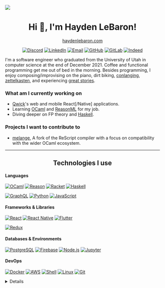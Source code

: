 <a href="https://www.urbandictionary.com/define.php?term=FML" target="_blank"><img src="https://img.shields.io/badge/my%20life-tests%20failed%3A%20314%2C%20passed%3A%2015926%2C%20ignored%3A53-red" /></a>
<h1 align="center">Hi 👋, I'm Hayden LeBaron!</h1>
<p  align="center"><a href="http://haydenlebaron.com">haydenlebaron.com</a></p>
<p align="center">
  <a href="http://discordapp/users/437821301432778752" target="_blank"><img src="https://img.shields.io/badge/Discord-7289DA?style=for-the-badge&logo=discord&logoColor=white" alt="Discord" /></a>
  <a href="https://www.linkedin.com/in/hayden-lebaron-740074163/" target="_blank"><img src="https://img.shields.io/badge/linkedin-%230077B5.svg?style=for-the-badge&logo=linkedin&logoColor=white" alt="LinkedIn" /></a>
  <a href="mailto:me@haydenlebaron.com" target="_blank"><img src="https://img.shields.io/badge/me@haydenlebaron.com-D14836?style=for-the-badge&logo=email&logoColor=white" alt="Email" /></a>
  <a href="https://github.com/HaydenLeBaron" target="_blank"><img src="https://img.shields.io/badge/github-%23121011.svg?style=for-the-badge&logo=github&logoColor=white" alt="GitHub" /></a>
  <a href="https://gitlab.com/HaydenLeBaron" target="_blank"><img src="https://img.shields.io/badge/gitlab-%23181717.svg?style=for-the-badge&logo=gitlab&logoColor=white" alt="GitLab" /></a>
  <a href="https://my.indeed.com/resume?hl=en&co=US&from=gnav-homepage" target="_blank"><img src="https://img.shields.io/badge/indeed-003A9B?style=for-the-badge&logo=indeed&logoColor=white" alt="Indeed" /></a>
  <!--Profiles I have but currently am not emphasizing
  <a href="https://leetcode.com/HaydenTheBaron/" target="_blank"><img src="https://img.shields.io/badge/LeetCode-000000?style=for-the-badge&logo=LeetCode&logoColor=#d16c06" alt="LeetCode" /></a>
  <a href="https://www.quora.com/profile/Hayden-LeBaron-3" target="_blank"><img src="https://img.shields.io/badge/Quora-%23B92B27.svg?style=for-the-badge&logo=Quora&logoColor=white" alt="Quora" /></a>
  <a href="https://stackoverflow.com/users/12750627/hayden-lebaron?tab=profile" target="_blank"><img src="https://img.shields.io/badge/-Stackoverflow-FE7A16?style=for-the-badge&logo=stack-overflow&logoColor=white" alt="stackoverflow" /></a>
  -->
</p>

<p>
I'm a software engineer who graduated from the University of Utah in computer science at the end of December 2021. Coffee and functional programming get me out of bed in the morning. Besides programming, I enjoy composing/improvising on the piano, dirt biking, <a href="https://www.reddit.com/r/conlangs/">conlanging</a>, <a href="https://en.wikipedia.org/wiki/Zettelkasten">zettelkasten</a>, and experiencing <a href="https://en.wikipedia.org/wiki/Attack_on_Titan">great stories</a>.
</p>

<h3>What am I currently working on</h3>

<ul>
  <li><a href="https://qwick.com">Qwick</a>'s web and mobile React[/Native] applications.</li>
  <li>Learning  
  <a href="https://ocaml.org">OCaml<a> and <a href="https://reasonml.github.io">ReasonML<a> for my job.</li>
  <li>Diving deeper on FP theory and <a href="https://haskell.org">Haskell</a>.</li>
</ul>

<h3>Projects I want to contribute to</h3>

<ul>
  <li><a href="https://github.com/melange-re/melange">melange</a>, A fork of the ReScript compiler with a focus on compatibility with the wider OCaml ecosystem.</li>
</ul>

<hr />

<h2 align="center">Technologies I use</h2>

<h4>Languages</h4>
<p>
  <a href="https://ocaml.org" target="_blank"><img src="https://img.shields.io/badge/Ocaml-E69147?style=for-the-badge&logo=ocaml&logoColor=white" alt="OCaml" /><a>
  <a href="https://reasonml.github.io" target="_blank"><img src="https://img.shields.io/badge/Reason-CC5742?style=for-the-badge&logo=reason&logoColor=white" alt="Reason" /><a>
  <a href="https://racket-lang.org" target="_blank"><img src="https://img.shields.io/badge/Racket-922A27?style=for-the-badge&logo=racket&logoColor=white" alt="Racket" /><a>
  <a href="https://www.haskell.org" target="_blank"><img src="https://img.shields.io/badge/Haskell-5e5086?style=for-the-badge&logo=haskell&logoColor=white" alt="Haskell"/><a>
</p>
<p>
  <a href="https://graphql.org" target="_blank"><img src="https://img.shields.io/badge/-GraphQL-E10098?style=for-the-badge&logo=graphql&logoColor=white" alt="GraphQL" /><a>
  <a href="https://www.python.org" target="_blank"><img src="https://img.shields.io/badge/Python-3776AB?style=for-the-badge&logo=python&logoColor=white" alt="Python" /><a>
  <a href="https://en.wikipedia.org/wiki/JavaScript" target="_blank"><img src="https://img.shields.io/badge/javascript-%23323330.svg?style=for-the-badge&logo=javascript&logoColor=%23F7DF1E" alt="JavaScript" /><a>

</p>

<h4>Frameworks & Libraries</h4>
<p>
  <a href="https://reactjs.org" target="_blank"><img src="https://img.shields.io/badge/React-20232A?style=for-the-badge&logo=react&logoColor=61DAFB" alt="React" /><a>
  <a href="https://reactnative.dev" target="_blank"><img src="https://img.shields.io/badge/React_Native-20232A?style=for-the-badge&logo=react&logoColor=61DAFB" alt="React Native" /><a>
  <a href="https://flutter.dev" target="_blank"><img src="https://img.shields.io/badge/Flutter-02569B?style=for-the-badge&logo=flutter&logoColor=white" alt="Flutter" /> <a>
</p>
<p>
  <a href="https://redux.js.org" target="_blank"><img src="https://img.shields.io/badge/Redux-593D88?style=for-the-badge&logo=redux&logoColor=white" alt="Redux" /><a>
</p>

<h4>Databases & Environments</h4>
<p>
  <a href="http://www.postgresql.org" target="_blank"><img src="https://img.shields.io/badge/PostgreSQL-316192?style=for-the-badge&logo=postgresql&logoColor=white" alt="PostgreSQL" /><a>
  <a href="https://firebase.google.com" target="_blank"><img src="https://img.shields.io/badge/firebase-%23039BE5.svg?style=for-the-badge&logo=firebase" alt="Firebase" /><a>
  <a href="https://nodejs.org/en/" target="_blank"><img src="https://img.shields.io/badge/Node.js-43853D?style=for-the-badge&logo=node.js&logoColor=white" alt="Node.js" /><a>
  <a href="https://jupyter.org" target="_blank"><img src="https://img.shields.io/badge/jupyter-E37D3D.svg?style=for-the-badge&logo=jupyter&logoColor=white" alt="Jupyter" /><a>
<!--Skills I plan to acquire:
  <img src="https://www.graphile.org/postgraphile/" alt="PostGraphile" />
-->
</p>

<h4>DevOps</h4>
<p>
  <a href="https://www.docker.com" target="_blank"><img src="https://img.shields.io/badge/Docker-2CA5E0?style=for-the-badge&logo=docker&logoColor=white" alt="Docker" /><a>
  <a href="https://aws.amazon.com" target="_blank"><img src="https://img.shields.io/badge/Amazon_AWS-232F3E?style=for-the-badge&logo=amazon-aws&logoColor=white" alt="AWS" /><a>
  <a href="https://www.gnu.org/software/bash/" target="_blank"><img src="https://img.shields.io/badge/Shell_Script-121011?style=for-the-badge&logo=gnu-bash&logoColor=white" alt="Shell" /><a>
  <a href="https://github.com/torvalds/linux" target="_blank"><img src="https://img.shields.io/badge/Linux-FCC624?style=for-the-badge&logo=linux&logoColor=black" alt="Linux" /><a>
  <a href="https://git-scm.com" target="_blank"><img src="https://img.shields.io/badge/Git-F05032?style=for-the-badge&logo=git&logoColor=white" alt="Git" /><a>
</p>


<details>
  <summary>More</summary>

<p>
    <a href="https://github.com/HaydenLeBaron?tab=repositories" target="_blank"><img src="https://github-profile-summary-cards.vercel.app/api/cards/profile-details?username=HaydenLeBaron&theme=github_dark" alt="Resume" /><a>
    <a href="https://github.com/HaydenLeBaron?tab=repositories" target="_blank"><img src="https://github-profile-summary-cards.vercel.app/api/cards/repos-per-language?username=HaydenLeBaron&theme=github_dark" alt="Top languages" /><a>
    <img src="https://github-profile-summary-cards.vercel.app/api/cards/stats?username=HaydenLeBaron&theme=github_dark" alt="Stats" />
</p>

<hr />

<h2 align="center">Other technologies</h2>

<h4>Have used, but not currently using</h4>
<p>
  <a href="https://en.wikipedia.org/wiki/C%2B%2B" target="_blank"><img src="https://img.shields.io/badge/c++-%2300599C.svg?style=for-the-badge&logo=c%2B%2B&logoColor=white" alt="C++"/><a>
  <a href="https://gcc.gnu.org/c99status.html" target="_blank"><img src="https://img.shields.io/badge/c-%2300599C.svg?style=for-the-badge&logo=c&logoColor=white" alt="C" /><a>
  <a href="https://docs.microsoft.com/en-us/dotnet/csharp/" target="_blank"><img src="https://img.shields.io/badge/c%23-%23239120.svg?style=for-the-badge&logo=c-sharp&logoColor=white" alt="C#" /><a>
  <a href="https://dart.dev" target="_blank"><img src="https://img.shields.io/badge/dart-%230175C2.svg?style=for-the-badge&logo=dart&logoColor=white" alt="Dart"/><a>
  <a href="https://docs.oracle.com/javase/8/docs/technotes/guides/language/index.html" target="_blank"><img src="https://img.shields.io/badge/java-%23ED8B00.svg?style=for-the-badge&logo=java&logoColor=white" alt="Java"/><a>
  <a href="https://numpy.org" target="_blank"><img src="https://img.shields.io/badge/numpy-%23013243.svg?style=for-the-badge&logo=numpy&logoColor=white" alt="NumPy" /><a>
  <a href="https://pandas.pydata.org" target="_blank"><img src="https://img.shields.io/badge/pandas-%23150458.svg?style=for-the-badge&logo=pandas&logoColor=white" alt="Pandas" /><a>
  <a href="https://www.cypress.io" target="_blank"><img src="https://img.shields.io/badge/-cypress-%23E5E5E5?style=for-the-badge&logo=cypress&logoColor=058a5e" alt="Cypress"/></a>
  <a href="https://www.ros.org" target="_blank"><img src="https://img.shields.io/badge/ros-%230A0FF9.svg?style=for-the-badge&logo=ros&logoColor=white" alt="ROS"/></a>
<p>

<h4>Plan to learn in the not-too-distant-future</h4>
<p>
  <a href="https://docs.soliditylang.org/en/v0.8.12/" target="_blank"><img src="https://img.shields.io/badge/Solidity-%23363636.svg?style=for-the-badge&logo=solidity&logoColor=white" alt="Solidity" /><a>
  <a href="https://developers.cardano.org/docs/smart-contracts/plutus/" target="_blank"><img src="https://img.shields.io/badge/Plutus-1B317A?style=for-the-badge&logo=Plutus&logoColor=white" alt="Plutus" /><a>
  <a href="https://kubernetes.io" target="_blank"><img src="https://img.shields.io/badge/kubernetes-%23326ce5.svg?style=for-the-badge&logo=kubernetes&logoColor=white" alt="Kubernetes" /></a>
</p>

<hr />

<h2 align="center">Soft Skills</h2>

<h4>Favorite Flavor of Ice Cream</h4>
  <a href="https://en.wikipedia.org/wiki/Cookies_and_cream" target="_blank"><img src="https://img.shields.io/badge/Cookies_and_Cream-FFFFFF?logo=ice-cream&logoColor=black&style=for-the-badge" alt="Cookies & Cream" /><a>

<h4>Fite me</h4>
<p>
<a href="https://github.com/hlissner/doom-emacs" target="_blank"><img src="https://img.shields.io/badge/Emacs-7F5AB6?logo=gnu-emacs&logoColor=white&style=for-the-badge" alt="Emacs" /><a> <b>></b>
<a href="https://www.youtube.com/watch?v=dQw4w9WgXcQ" target="_blank"><img src="https://img.shields.io/badge/VIM-%2311AB00.svg?style=for-the-badge&logo=vim&logoColor=white" alt="Vim" /><a>
</p>
  
</details>

<!--
<a href="https://bitcoin.org/en/" target="_blank"><img src="https://img.shields.io/badge/Bitcoin-000?style=for-the-badge&logo=bitcoin&logoColor=white" alt="Bitcoin" /><a>
<a href="https://ethereum.org/en/" target="_blank"><img src="https://img.shields.io/badge/Ethereum-3C3C3D?style=for-the-badge&logo=Ethereum&logoColor=white" alt="Ethereum" /><a>
<a href="https://cardano.org" target="_blank"><img src="https://img.shields.io/badge/Cardano-1B317A?style=for-the-badge&logo=Cardano&logoColor=white" alt="Cardano" /><a>
-->

